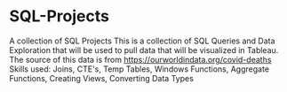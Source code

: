 # SQL-Projects
A collection of SQL Projects
This is a collection of SQL Queries and Data Exploration that will be used to pull data that will be visualized in Tableau.
The source of this data is from https://ourworldindata.org/covid-deaths
Skills used: Joins, CTE's, Temp Tables, Windows Functions, Aggregate Functions, Creating Views, Converting Data Types
